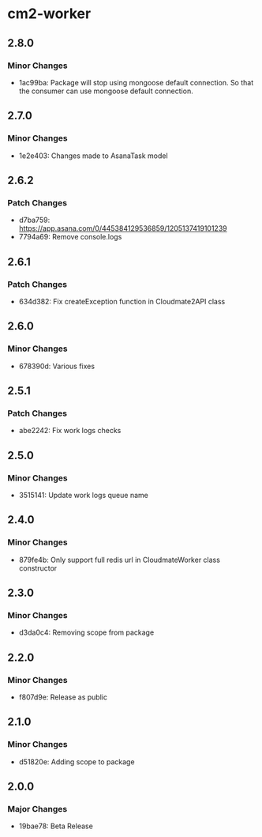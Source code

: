 # cm2-worker

## 2.8.0

### Minor Changes

- 1ac99ba: Package will stop using mongoose default connection. So that the consumer can use mongoose default connection.

## 2.7.0

### Minor Changes

- 1e2e403: Changes made to AsanaTask model

## 2.6.2

### Patch Changes

- d7ba759: https://app.asana.com/0/445384129536859/1205137419101239
- 7794a69: Remove console.logs

## 2.6.1

### Patch Changes

- 634d382: Fix createException function in Cloudmate2API class

## 2.6.0

### Minor Changes

- 678390d: Various fixes

## 2.5.1

### Patch Changes

- abe2242: Fix work logs checks

## 2.5.0

### Minor Changes

- 3515141: Update work logs queue name

## 2.4.0

### Minor Changes

- 879fe4b: Only support full redis url in CloudmateWorker class constructor

## 2.3.0

### Minor Changes

- d3da0c4: Removing scope from package

## 2.2.0

### Minor Changes

- f807d9e: Release as public

## 2.1.0

### Minor Changes

- d51820e: Adding scope to package

## 2.0.0

### Major Changes

- 19bae78: Beta Release
